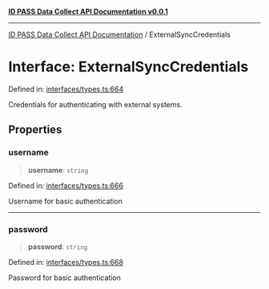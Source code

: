 [**ID PASS Data Collect API Documentation v0.0.1**](../README.md)

***

[ID PASS Data Collect API Documentation](../globals.md) / ExternalSyncCredentials

# Interface: ExternalSyncCredentials

Defined in: [interfaces/types.ts:664](https://github.com/idpass/idpass-data-collect/blob/main/packages/datacollect/src/interfaces/types.ts#L664)

Credentials for authenticating with external systems.

## Properties

### username

> **username**: `string`

Defined in: [interfaces/types.ts:666](https://github.com/idpass/idpass-data-collect/blob/main/packages/datacollect/src/interfaces/types.ts#L666)

Username for basic authentication

***

### password

> **password**: `string`

Defined in: [interfaces/types.ts:668](https://github.com/idpass/idpass-data-collect/blob/main/packages/datacollect/src/interfaces/types.ts#L668)

Password for basic authentication

